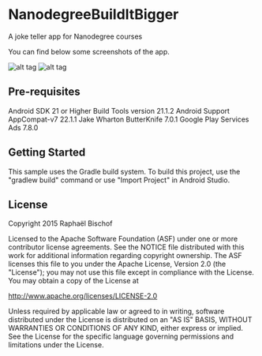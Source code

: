 # NanodegreeBuildItBigger
A joke teller app for Nanodegree courses

You can find below some screenshots of the app.


![alt tag](http://raphaelbischof.fr/joketeller2.png)
![alt tag](http://raphaelbischof.fr/joketeller1.png)

Pre-requisites
--------------
Android SDK 21 or Higher
Build Tools version 21.1.2
Android Support AppCompat-v7 22.1.1
Jake Wharton ButterKnife 7.0.1
Google Play Services Ads 7.8.0


Getting Started
---------------
This sample uses the Gradle build system.  To build this project, use the
"gradlew build" command or use "Import Project" in Android Studio.

License
-------
Copyright 2015 Raphaël Bischof

Licensed to the Apache Software Foundation (ASF) under one or more contributor
license agreements.  See the NOTICE file distributed with this work for
additional information regarding copyright ownership.  The ASF licenses this
file to you under the Apache License, Version 2.0 (the "License"); you may not
use this file except in compliance with the License.  You may obtain a copy of
the License at

http://www.apache.org/licenses/LICENSE-2.0

Unless required by applicable law or agreed to in writing, software
distributed under the License is distributed on an "AS IS" BASIS, WITHOUT
WARRANTIES OR CONDITIONS OF ANY KIND, either express or implied.  See the
License for the specific language governing permissions and limitations under
the License.
